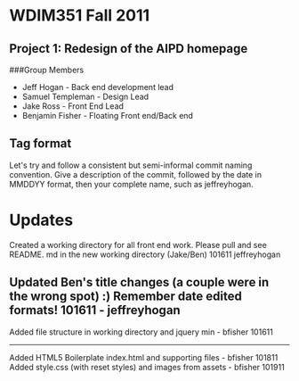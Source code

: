 # WDIM351 Fall 2011
## Project 1: Redesign of the AIPD homepage
###Group Members
+ Jeff Hogan - Back end development lead
+ Samuel Templeman - Design Lead
+ Jake Ross - Front End Lead
+ Benjamin Fisher - Floating Front end/Back end


## Tag format
Let's try and follow a consistent but semi-informal commit naming convention.
Give a description of the commit, followed by the date in MMDDYY format, then
your complete name, such as jeffreyhogan.

# Updates

Created a working directory for all front end work. Please pull and see README.
md in the new working directory (Jake/Ben) 101611 jeffreyhogan

Updated Ben's title changes (a couple were in the wrong spot) :) 
Remember date edited formats! 101611 - jeffreyhogan
---
Added file structure in working directory and jquery min - bfisher 101611

---
Added HTML5 Boilerplate index.html and supporting files - bfisher 101811<br />
Added style.css (with reset styles) and images from assets - bfisher 101911